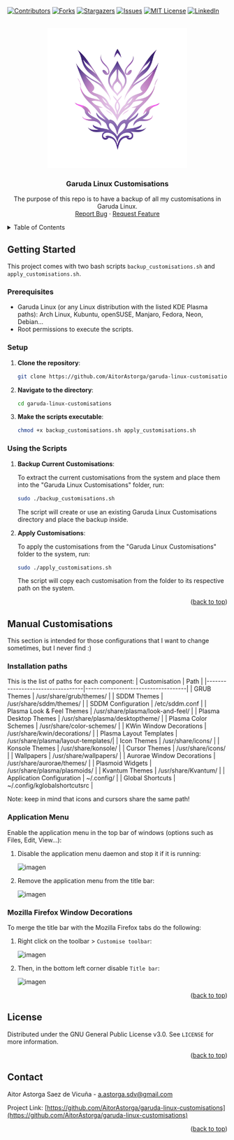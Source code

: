 <a name="readme-top"></a>

<!-- PROJECT SHIELDS -->
<!--
*** I'm using markdown "reference style" links for readability.
*** Reference links are enclosed in brackets [ ] instead of parentheses ( ).
*** See the bottom of this document for the declaration of the reference variables
*** for contributors-url, forks-url, etc. This is an optional, concise syntax you may use.
*** https://www.markdownguide.org/basic-syntax/#reference-style-links
-->
[![Contributors][contributors-shield]][contributors-url]
[![Forks][forks-shield]][forks-url]
[![Stargazers][stars-shield]][stars-url]
[![Issues][issues-shield]][issues-url]
[![MIT License][license-shield]][license-url]
[![LinkedIn][linkedin-shield]][linkedin-url]


<!-- PROJECT LOGO -->
<br />
<div align="center">
  <a href="https://github.com/AitorAstorga/garuda-linux-customisations">
    <img src="images/garuda-linux-customisations-pink.png" alt="Logo" width="320" height="320">
  </a>

  <h3 align="center">Garuda Linux Customisations</h3>

  <p align="center">
    The purpose of this repo is to have a backup of all my customisations in Garuda Linux.
    <br />
    <a href="https://github.com/AitorAstorga/garuda-linux-customisations/issues">Report Bug</a>
    ·
    <a href="https://github.com/AitorAstorga/garuda-linux-customisations/issues">Request Feature</a>
  </p>
</div>



<!-- TABLE OF CONTENTS -->
<details>
  <summary>Table of Contents</summary>
  <ol>
    <li>
      <a href="#getting-started">Getting Started</a>
      <ul>
        <li><a href="#prerequisites">Prerequisites</a></li>
        <li><a href="#setup">Setup</a></li>
        <li><a href="#using-the-scripts">Using the Scripts</a></li>
      </ul>
    </li>
    <li>
      <a href="#manual-customisations">Manual Customisations</a>
      <ul>
        <li><a href="#installation-paths">Installation Paths</a></li>
        <li><a href="#application-menu">Application Menu</a></li>
        <li><a href="#mozilla-firefox-window-decorations">Mozilla Firefox Window Decorations</a></li>
      </ul>
    </li>
    <li><a href="#license">License</a></li>
    <li><a href="#contact">Contact</a></li>
  </ol>
</details>


<!-- GETTING STARTED -->
## Getting Started
This project comes with two bash scripts `backup_customisations.sh` and `apply_customisations.sh`. 

### Prerequisites
- Garuda Linux (or any Linux distribution with the listed KDE Plasma paths): Arch Linux, Kubuntu, openSUSE, Manjaro, Fedora, Neon, Debian...
- Root permissions to execute the scripts.

### Setup
1. **Clone the repository**:
   ```bash
   git clone https://github.com/AitorAstorga/garuda-linux-customisations.git

2. **Navigate to the directory**:
   ```bash
   cd garuda-linux-customisations

4. **Make the scripts executable**:
   ```bash
   chmod +x backup_customisations.sh apply_customisations.sh

### Using the Scripts
1. **Backup Current Customisations**:

   To extract the current customisations from the system and place them into the "Garuda Linux Customisations" folder, run:
   ```bash
   sudo ./backup_customisations.sh
   ```
   The script will create or use an existing Garuda Linux Customisations directory and place the backup inside.
2. **Apply Customisations**:

   To apply the customisations from the "Garuda Linux Customisations" folder to the system, run:
   ```bash
   sudo ./apply_customisations.sh
   ```
   The script will copy each customisation from the folder to its respective path on the system.

<p align="right">(<a href="#readme-top">back to top</a>)</p>

## Manual Customisations
This section is intended for those configurations that I want to change sometimes, but I never find :)

### Installation paths
This is the list of paths for each component:
| Customisation                    | Path                               |
|----------------------------------|------------------------------------|
| GRUB Themes                      | /usr/share/grub/themes/            |
| SDDM Themes                      | /usr/share/sddm/themes/            |
| SDDM Configuration               | /etc/sddm.conf                     |
| Plasma Look & Feel Themes        | /usr/share/plasma/look-and-feel/   |
| Plasma Desktop Themes            | /usr/share/plasma/desktoptheme/    |
| Plasma Color Schemes             | /usr/share/color-schemes/          |
| KWin Window Decorations          | /usr/share/kwin/decorations/       |
| Plasma Layout Templates          | /usr/share/plasma/layout-templates/|
| Icon Themes                      | /usr/share/icons/                  |
| Konsole Themes                   | /usr/share/konsole/                |
| Cursor Themes                    | /usr/share/icons/                  |
| Wallpapers                       | /usr/share/wallpapers/             |
| Aurorae Window Decorations       | /usr/share/aurorae/themes/         |
| Plasmoid Widgets                 | /usr/share/plasma/plasmoids/       |
| Kvantum Themes                   | /usr/share/Kvantum/                |
| Application Configuration        | ~/.config/                         |
| Global Shortcuts                 | ~/.config/kglobalshortcutsrc       |

Note: keep in mind that icons and cursors share the same path!

### Application Menu
Enable the application menu in the top bar of windows (options such as Files, Edit, View...):

1. Disable the application menu daemon and stop it if it is running:
   
   ![imagen](https://github.com/AitorAstorga/garuda-linux-customisations/assets/44289776/aecc267a-2fcf-4b80-8916-7012f79e6bd4)

2. Remove the application menu from the title bar:

   ![imagen](https://github.com/AitorAstorga/garuda-linux-customisations/assets/44289776/73524888-b4cd-46c6-979a-8c13cac0f75f)


### Mozilla Firefox Window Decorations
To merge the title bar with the Mozilla Firefox tabs do the following:
1. Right click on the toolbar > `Customise toolbar`:

   ![imagen](https://github.com/AitorAstorga/garuda-linux-customisations/assets/44289776/f4e88aa0-ddc2-41c9-bb36-02a0b0beb79a)

2. Then, in the bottom left corner disable `Title bar`:

   ![imagen](https://github.com/AitorAstorga/garuda-linux-customisations/assets/44289776/128491d4-5161-47d6-bad6-b512b40236b0)


<p align="right">(<a href="#readme-top">back to top</a>)</p>


<!-- LICENSE -->
## License

Distributed under the GNU General Public License v3.0. See `LICENSE` for more information.

<p align="right">(<a href="#readme-top">back to top</a>)</p>

<!-- CONTACT -->
## Contact

Aitor Astorga Saez de Vicuña - a.astorga.sdv@gmail.com

Project Link: [https://github.com/AitorAstorga/garuda-linux-customisations](https://github.com/AitorAstorga/garuda-linux-customisations)

<p align="right">(<a href="#readme-top">back to top</a>)</p>


<!-- MARKDOWN LINKS & IMAGES -->
<!-- https://www.markdownguide.org/basic-syntax/#reference-style-links -->
[contributors-shield]: https://img.shields.io/github/contributors/AitorAstorga/garuda-linux-customisations.svg?style=for-the-badge
[contributors-url]: https://github.com/AitorAstorga/garuda-linux-customisations/graphs/contributors
[forks-shield]: https://img.shields.io/github/forks/AitorAstorga/garuda-linux-customisations.svg?style=for-the-badge
[forks-url]: https://github.com/AitorAstorga/garuda-linux-customisations/network/members
[stars-shield]: https://img.shields.io/github/stars/AitorAstorga/garuda-linux-customisations.svg?style=for-the-badge
[stars-url]: https://github.com/AitorAstorga/garuda-linux-customisations/stargazers
[issues-shield]: https://img.shields.io/github/issues/AitorAstorga/garuda-linux-customisations.svg?style=for-the-badge
[issues-url]: https://github.com/AitorAstorga/garuda-linux-customisations/issues
[license-shield]: https://img.shields.io/github/license/AitorAstorga/garuda-linux-customisations.svg?style=for-the-badge
[license-url]: https://github.com/AitorAstorga/garuda-linux-customisations/blob/master/LICENSE
[linkedin-shield]: https://img.shields.io/badge/-LinkedIn-black.svg?style=for-the-badge&logo=linkedin&colorB=555
[linkedin-url]: https://linkedin.com/in/aitor-astorga-saez-de-vicuña
[product-screenshot]: images/screenshot.png
